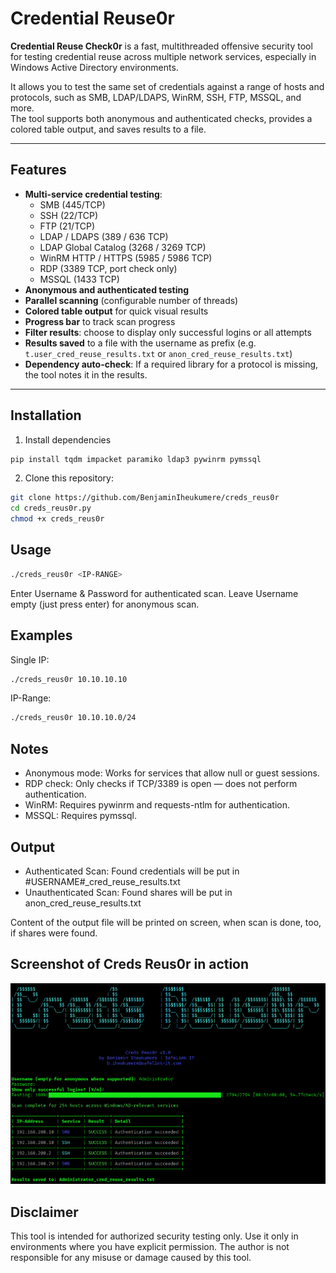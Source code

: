 # Credential Reuse0r

**Credential Reuse Check0r** is a fast, multithreaded offensive security tool for testing credential reuse across multiple network services, especially in Windows Active Directory environments.

It allows you to test the same set of credentials against a range of hosts and protocols, such as SMB, LDAP/LDAPS, WinRM, SSH, FTP, MSSQL, and more.  
The tool supports both anonymous and authenticated checks, provides a colored table output, and saves results to a file.

---

## Features

- **Multi-service credential testing**:
  - SMB (445/TCP)
  - SSH (22/TCP)
  - FTP (21/TCP)
  - LDAP / LDAPS (389 / 636 TCP)
  - LDAP Global Catalog (3268 / 3269 TCP)
  - WinRM HTTP / HTTPS (5985 / 5986 TCP)
  - RDP (3389 TCP, port check only)
  - MSSQL (1433 TCP)
- **Anonymous and authenticated testing**
- **Parallel scanning** (configurable number of threads)
- **Colored table output** for quick visual results
- **Progress bar** to track scan progress
- **Filter results**: choose to display only successful logins or all attempts
- **Results saved** to a file with the username as prefix (e.g. `t.user_cred_reuse_results.txt` or `anon_cred_reuse_results.txt`)
- **Dependency auto-check**: If a required library for a protocol is missing, the tool notes it in the results.

---

## Installation

1. Install dependencies
  ```bash
pip install tqdm impacket paramiko ldap3 pywinrm pymssql
```
2. Clone this repository:
  ```bash
git clone https://github.com/BenjaminIheukumere/creds_reus0r
cd creds_reus0r.py
chmod +x creds_reus0r
```
## Usage
  ```bash
./creds_reus0r <IP-RANGE>
```

Enter Username & Password for authenticated scan.
Leave Username empty (just press enter) for anonymous scan.

## Examples
Single IP:
  ```bash
./creds_reus0r 10.10.10.10
```
IP-Range:
```bash
./creds_reus0r 10.10.10.0/24
```

## Notes
- Anonymous mode: Works for services that allow null or guest sessions.
- RDP check: Only checks if TCP/3389 is open — does not perform authentication.
- WinRM: Requires pywinrm and requests-ntlm for authentication.
- MSSQL: Requires pymssql.

## Output
- Authenticated Scan: Found credentials will be put in #USERNAME#_cred_reuse_results.txt
- Unauthenticated Scan: Found shares will be put in anon_cred_reuse_results.txt

Content of the output file will be printed on screen, when scan is done, too, if shares were found.

## Screenshot of Creds Reus0r in action
![Creds Reus0r in action](creds_reus0r.png)

## Disclaimer
This tool is intended for authorized security testing only.
Use it only in environments where you have explicit permission.
The author is not responsible for any misuse or damage caused by this tool.

